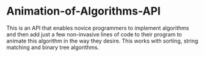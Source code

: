 # Animation-of-Algorithms-API
This is an API that enables novice programmers to implement algorithms and then add just a few non-invasive lines of code to their program to animate this algorithm in the way they desire. This works with sorting, string matching and binary tree algorithms.
